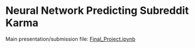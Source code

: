 # Neural Network Predicting Subreddit Karma

Main presentation/submission file: [Final_Project.ipynb](Final_Project.ipynb)
